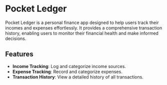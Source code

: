 # Pocket Ledger

Pocket Ledger is a personal finance app designed to help users track their incomes and expenses effortlessly. It provides a comprehensive transaction history, enabling users to monitor their financial health and make informed decisions.

## Features

- **Income Tracking**: Log and categorize income sources.
- **Expense Tracking**: Record and categorize expenses.
- **Transaction History**: View a detailed history of all transactions.

